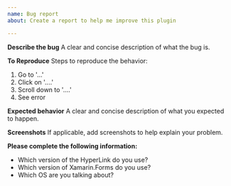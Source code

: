 ```yaml
---
name: Bug report
about: Create a report to help me improve this plugin

---
```


**Describe the bug**
A clear and concise description of what the bug is.

**To Reproduce**
Steps to reproduce the behavior:
1. Go to '...'
2. Click on '....'
3. Scroll down to '....'
4. See error

**Expected behavior**
A clear and concise description of what you expected to happen.

**Screenshots**
If applicable, add screenshots to help explain your problem.

**Please complete the following information:**
- Which version of the HyperLink do you use?
- Which version of Xamarin.Forms do you use?
- Which OS are you talking about?

